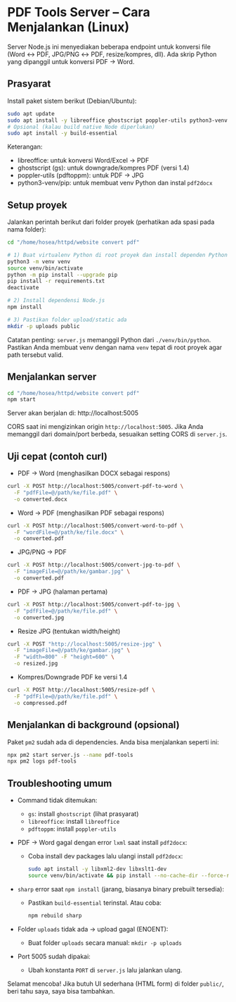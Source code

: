 # PDF Tools Server – Cara Menjalankan (Linux)

Server Node.js ini menyediakan beberapa endpoint untuk konversi file (Word ↔ PDF, JPG/PNG ↔ PDF, resize/kompres, dll). Ada skrip Python yang dipanggil untuk konversi PDF → Word.

## Prasyarat

Install paket sistem berikut (Debian/Ubuntu):

```bash
sudo apt update
sudo apt install -y libreoffice ghostscript poppler-utils python3-venv python3-pip
# Opsional (kalau build native Node diperlukan)
sudo apt install -y build-essential
```

Keterangan:
- libreoffice: untuk konversi Word/Excel → PDF
- ghostscript (gs): untuk downgrade/kompres PDF (versi 1.4)
- poppler-utils (pdftoppm): untuk PDF → JPG
- python3-venv/pip: untuk membuat venv Python dan instal `pdf2docx`

## Setup proyek

Jalankan perintah berikut dari folder proyek (perhatikan ada spasi pada nama folder):

```bash
cd "/home/hosea/httpd/website convert pdf"

# 1) Buat virtualenv Python di root proyek dan install dependen Python
python3 -m venv venv
source venv/bin/activate
python -m pip install --upgrade pip
pip install -r requirements.txt
deactivate

# 2) Install dependensi Node.js
npm install

# 3) Pastikan folder upload/static ada
mkdir -p uploads public
```

Catatan penting: `server.js` memanggil Python dari `./venv/bin/python`. Pastikan Anda membuat venv dengan nama `venv` tepat di root proyek agar path tersebut valid.

## Menjalankan server

```bash
cd "/home/hosea/httpd/website convert pdf"
npm start
```

Server akan berjalan di: http://localhost:5005

CORS saat ini mengizinkan origin `http://localhost:5005`. Jika Anda memanggil dari domain/port berbeda, sesuaikan setting CORS di `server.js`.

## Uji cepat (contoh curl)

- PDF → Word (menghasilkan DOCX sebagai respons)

```bash
curl -X POST http://localhost:5005/convert-pdf-to-word \
  -F "pdfFile=@/path/ke/file.pdf" \
  -o converted.docx
```

- Word → PDF (menghasilkan PDF sebagai respons)

```bash
curl -X POST http://localhost:5005/convert-word-to-pdf \
  -F "wordFile=@/path/ke/file.docx" \
  -o converted.pdf
```

- JPG/PNG → PDF

```bash
curl -X POST http://localhost:5005/convert-jpg-to-pdf \
  -F "imageFile=@/path/ke/gambar.jpg" \
  -o converted.pdf
```

- PDF → JPG (halaman pertama)

```bash
curl -X POST http://localhost:5005/convert-pdf-to-jpg \
  -F "pdfFile=@/path/ke/file.pdf" \
  -o converted.jpg
```

- Resize JPG (tentukan width/height)

```bash
curl -X POST "http://localhost:5005/resize-jpg" \
  -F "imageFile=@/path/ke/gambar.jpg" \
  -F "width=800" -F "height=600" \
  -o resized.jpg
```

- Kompres/Downgrade PDF ke versi 1.4

```bash
curl -X POST http://localhost:5005/resize-pdf \
  -F "pdfFile=@/path/ke/file.pdf" \
  -o compressed.pdf
```

## Menjalankan di background (opsional)

Paket `pm2` sudah ada di dependencies. Anda bisa menjalankan seperti ini:

```bash
npx pm2 start server.js --name pdf-tools
npx pm2 logs pdf-tools
```

## Troubleshooting umum

- Command tidak ditemukan:
  - `gs`: install `ghostscript` (lihat prasyarat)
  - `libreoffice`: install `libreoffice`
  - `pdftoppm`: install `poppler-utils`

- PDF → Word gagal dengan error `lxml` saat install `pdf2docx`:
  - Coba install dev packages lalu ulangi install `pdf2docx`:
    ```bash
    sudo apt install -y libxml2-dev libxslt1-dev
    source venv/bin/activate && pip install --no-cache-dir --force-reinstall lxml pdf2docx && deactivate
    ```

- `sharp` error saat `npm install` (jarang, biasanya binary prebuilt tersedia):
  - Pastikan `build-essential` terinstal. Atau coba:
    ```bash
    npm rebuild sharp
    ```

- Folder `uploads` tidak ada → upload gagal (ENOENT):
  - Buat folder `uploads` secara manual: `mkdir -p uploads`

- Port 5005 sudah dipakai:
  - Ubah konstanta `PORT` di `server.js` lalu jalankan ulang.

Selamat mencoba! Jika butuh UI sederhana (HTML form) di folder `public/`, beri tahu saya, saya bisa tambahkan. 
